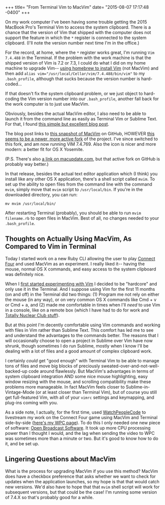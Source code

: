 +++
title= "From Terminal Vim to MacVim"
date= "2015-08-07 17:17:48 -0400"
+++

On my work computer I've been having some trouble getting the 2015 MacBook Pro's Terminal Vim to access the system clipboard. There is a chance that the version of Vim that shipped with the computer does not support the feature in which the `*` register is connected to the system clipboard. (I'll note the version number next time I'm in the office.)

<!-- more -->

For the record, at home, where the `*` register works great, I'm running `Vim 7.4.488` in the Terminal. If the problem with the work machine is that the shipped version of Vim is 7.2 or 7.3, I could do what I did on my home machine to upgrade Vim-- [using homebrew to install Vim](http://www.prioritized.net/blog/upgrading-vim-on-os-x/) (not MacVim) and then add `alias vim="/usr/local/Cellar/vim/7.4.488/bin/vim"` to my `.bash_profile`, although that sucks because the version number is hard-coded...  

If that doesn't fix the system clipboard problem, or we just object to hard-coding the Vim version number into our `.bash_profile`, another fall back for the work computer is to just use MacVim. 

Obviously, besides the actual MacVim editor, I also need to be able to launch it from the command line as easily as Terminal Vim or Sublime Text. For that, I found [this simple but excellent blog post](http://michaellee.co/launch-macvim-from-terminal/). 

The blog post links to [this snapshot of MacVim](https://github.com/b4winckler/macvim/releases) on GitHub, HOWEVER [this seems to be a newer, more active fork](https://github.com/macvim-dev/macvim/releases/) of the project. I've since switched to this fork, and am now running VIM 7.4.769. Also the icon is nicer and more modern: a better fit for OS X Yosemite.

(P.S. There's also [a link on macupdate.com](http://www.macupdate.com/app/mac/25988/macvim), but that active fork on GitHub is probably way better.)

In that release, besides the actual text editor application which (I think) you install like any other OS X application, there's a shell script called `mvim`. To set up the ability to open files from the command line with the command `mvim`, simply move that `mvim` script to `/usr/local/bin`. If you're in the downloaded directory, you can run: 

```
mv mvim /usr/local/bin/
```

After restarting Terminal (probably), you should be able to run `mvim filename.rb` to open files in MacVim. Best of all, no changes needed to your `.bash_profile`. 

## Thoughts on Actually Using MacVim, As Compared to Vim in Terminal 

Today I started work on a new Ruby CLI allowing the user to play [Connect Four](https://github.com/sts10/connect_four) and used MacVim as an experiment. I really liked it-- having the mouse, normal OS X commands, and easy access to the system clipboard was definitely nice. 

When I [first started experimenting with Vim](http://sts10.github.io/blog/2014/09/10/getting-started-with-vim/) I decided to be "hardcore" and only use it in the Terminal. And I suppose using Vim for the first 11 months (on and off) in the Terminal did two things: (1) Program me not rely on either the mouse (in any way), or on very common OS X commands like Cmd + v or Cmd + a, and (2) made me comfortable in times when I'll _need_ to use Vim in a console, like on a remote box (which I have had to do for work and [Totally Nuclear Club stuff](http://sts10.github.io/blog/2014/10/15/totally-nuclear-and-radiation/)).

But at this point I'm decently comfortable using Vim commands and working with files in Vim rather than Sublime Text. This comfort has led me to see and understand the advantages to the commands better. The reasons that I will occasionally choose to open a project in Sublime over Vim have now shrunk, though sometimes I do run Sublime, mostly when I know I'll be dealing with a lot of files and a good amount of complex clipboard work.  

I certainly _could_ get "good enough" with Terminal Vim to be able to manage tons of files and move big blocks of preciously sweated-over-and-not-well-backed-up code around flawlessly. But MacVim's advantages in terms of system clipboard integration AND some nice mouse highlighting, easy window resizing with the mouse, and scrolling compatibility make these problems more manageable. In fact MacVim feels closer to Sublime-in-Vintage-Mode (or at least closer than Terminal Vim), but of course you still get full-featured Vim, with all of your `vimrc` settings and keymapping, and plug-ins coming with you.

As a side note, I actually, for the first time, used [WatchPeopleCode](http://www.watchpeoplecode.com/) to livestream my work on the Connect Four game using MacVim and Terminal side-by-side ([here's my WPC page](http://www.watchpeoplecode.com/streamer/sts10)). To do this I only needed one new piece of software: [Open Broadcast Software](https://obsproject.com/). It took up more CPU processing power than I thought I would, and the lag when sending the video to WPC was sometimes more than a minute or two. But it's good to know how to do it, and be set up. 

## Lingering Questions about MacVim

What is the process for upgrading MacVim if you use this method? MacVim does have a checkbox preference that asks whether we want to check for updates when the application launches, so my hope is that that would catch new versions. We'd also have to hope that that `mvim` shell script will work for subsequent versions, but that could be the case! I'm running some version of 7.4.X so that's probably good for a while. 
